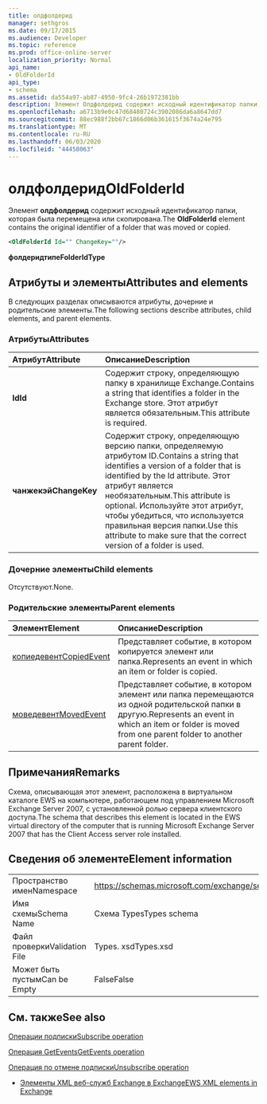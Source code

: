 ```yaml
---
title: олдфолдерид
manager: sethgros
ms.date: 09/17/2015
ms.audience: Developer
ms.topic: reference
ms.prod: office-online-server
localization_priority: Normal
api_name:
- OldFolderId
api_type:
- schema
ms.assetid: da554a97-ab87-4950-9fc4-26b1972381bb
description: Элемент Олдфолдерид содержит исходный идентификатор папки, которая была перемещена или скопирована.
ms.openlocfilehash: a6713b9e0c47d68480724c3902086da6a8647dd7
ms.sourcegitcommit: 88ec988f2bb67c1866d06b361615f3674a24e795
ms.translationtype: MT
ms.contentlocale: ru-RU
ms.lasthandoff: 06/03/2020
ms.locfileid: "44458063"
---
```

# <a name="oldfolderid"></a><span data-ttu-id="4b091-103">олдфолдерид</span><span class="sxs-lookup"><span data-stu-id="4b091-103">OldFolderId</span></span>

<span data-ttu-id="4b091-104">Элемент **олдфолдерид** содержит исходный идентификатор папки, которая была перемещена или скопирована.</span><span class="sxs-lookup"><span data-stu-id="4b091-104">The **OldFolderId** element contains the original identifier of a folder that was moved or copied.</span></span> 
  
```xml
<OldFolderId Id="" ChangeKey=""/>
```

 <span data-ttu-id="4b091-105">**фолдеридтипе**</span><span class="sxs-lookup"><span data-stu-id="4b091-105">**FolderIdType**</span></span>
## <a name="attributes-and-elements"></a><span data-ttu-id="4b091-106">Атрибуты и элементы</span><span class="sxs-lookup"><span data-stu-id="4b091-106">Attributes and elements</span></span>

<span data-ttu-id="4b091-107">В следующих разделах описываются атрибуты, дочерние и родительские элементы.</span><span class="sxs-lookup"><span data-stu-id="4b091-107">The following sections describe attributes, child elements, and parent elements.</span></span>
  
### <a name="attributes"></a><span data-ttu-id="4b091-108">Атрибуты</span><span class="sxs-lookup"><span data-stu-id="4b091-108">Attributes</span></span>

|<span data-ttu-id="4b091-109">**Атрибут**</span><span class="sxs-lookup"><span data-stu-id="4b091-109">**Attribute**</span></span>|<span data-ttu-id="4b091-110">**Описание**</span><span class="sxs-lookup"><span data-stu-id="4b091-110">**Description**</span></span>|
|:-----|:-----|
|<span data-ttu-id="4b091-111">**Id**</span><span class="sxs-lookup"><span data-stu-id="4b091-111">**Id**</span></span> <br/> |<span data-ttu-id="4b091-112">Содержит строку, определяющую папку в хранилище Exchange.</span><span class="sxs-lookup"><span data-stu-id="4b091-112">Contains a string that identifies a folder in the Exchange store.</span></span> <span data-ttu-id="4b091-113">Этот атрибут является обязательным.</span><span class="sxs-lookup"><span data-stu-id="4b091-113">This attribute is required.</span></span>  <br/> |
|<span data-ttu-id="4b091-114">**чанжекэй**</span><span class="sxs-lookup"><span data-stu-id="4b091-114">**ChangeKey**</span></span> <br/> |<span data-ttu-id="4b091-115">Содержит строку, определяющую версию папки, определяемую атрибутом ID.</span><span class="sxs-lookup"><span data-stu-id="4b091-115">Contains a string that identifies a version of a folder that is identified by the Id attribute.</span></span> <span data-ttu-id="4b091-116">Этот атрибут является необязательным.</span><span class="sxs-lookup"><span data-stu-id="4b091-116">This attribute is optional.</span></span> <span data-ttu-id="4b091-117">Используйте этот атрибут, чтобы убедиться, что используется правильная версия папки.</span><span class="sxs-lookup"><span data-stu-id="4b091-117">Use this attribute to make sure that the correct version of a folder is used.</span></span>  <br/> |
   
### <a name="child-elements"></a><span data-ttu-id="4b091-118">Дочерние элементы</span><span class="sxs-lookup"><span data-stu-id="4b091-118">Child elements</span></span>

<span data-ttu-id="4b091-119">Отсутствуют.</span><span class="sxs-lookup"><span data-stu-id="4b091-119">None.</span></span>
  
### <a name="parent-elements"></a><span data-ttu-id="4b091-120">Родительские элементы</span><span class="sxs-lookup"><span data-stu-id="4b091-120">Parent elements</span></span>

|<span data-ttu-id="4b091-121">**Элемент**</span><span class="sxs-lookup"><span data-stu-id="4b091-121">**Element**</span></span>|<span data-ttu-id="4b091-122">**Описание**</span><span class="sxs-lookup"><span data-stu-id="4b091-122">**Description**</span></span>|
|:-----|:-----|
|[<span data-ttu-id="4b091-123">копиедевент</span><span class="sxs-lookup"><span data-stu-id="4b091-123">CopiedEvent</span></span>](copiedevent.md) <br/> |<span data-ttu-id="4b091-124">Представляет событие, в котором копируется элемент или папка.</span><span class="sxs-lookup"><span data-stu-id="4b091-124">Represents an event in which an item or folder is copied.</span></span>  <br/> |
|[<span data-ttu-id="4b091-125">моведевент</span><span class="sxs-lookup"><span data-stu-id="4b091-125">MovedEvent</span></span>](movedevent.md) <br/> |<span data-ttu-id="4b091-126">Представляет событие, в котором элемент или папка перемещаются из одной родительской папки в другую.</span><span class="sxs-lookup"><span data-stu-id="4b091-126">Represents an event in which an item or folder is moved from one parent folder to another parent folder.</span></span>  <br/> |
   
## <a name="remarks"></a><span data-ttu-id="4b091-127">Примечания</span><span class="sxs-lookup"><span data-stu-id="4b091-127">Remarks</span></span>

<span data-ttu-id="4b091-128">Схема, описывающая этот элемент, расположена в виртуальном каталоге EWS на компьютере, работающем под управлением Microsoft Exchange Server 2007, с установленной ролью сервера клиентского доступа.</span><span class="sxs-lookup"><span data-stu-id="4b091-128">The schema that describes this element is located in the EWS virtual directory of the computer that is running Microsoft Exchange Server 2007 that has the Client Access server role installed.</span></span>
  
## <a name="element-information"></a><span data-ttu-id="4b091-129">Сведения об элементе</span><span class="sxs-lookup"><span data-stu-id="4b091-129">Element information</span></span>

|||
|:-----|:-----|
|<span data-ttu-id="4b091-130">Пространство имен</span><span class="sxs-lookup"><span data-stu-id="4b091-130">Namespace</span></span>  <br/> |https://schemas.microsoft.com/exchange/services/2006/types  <br/> |
|<span data-ttu-id="4b091-131">Имя схемы</span><span class="sxs-lookup"><span data-stu-id="4b091-131">Schema Name</span></span>  <br/> |<span data-ttu-id="4b091-132">Схема Types</span><span class="sxs-lookup"><span data-stu-id="4b091-132">Types schema</span></span>  <br/> |
|<span data-ttu-id="4b091-133">Файл проверки</span><span class="sxs-lookup"><span data-stu-id="4b091-133">Validation File</span></span>  <br/> |<span data-ttu-id="4b091-134">Types. xsd</span><span class="sxs-lookup"><span data-stu-id="4b091-134">Types.xsd</span></span>  <br/> |
|<span data-ttu-id="4b091-135">Может быть пустым</span><span class="sxs-lookup"><span data-stu-id="4b091-135">Can be Empty</span></span>  <br/> |<span data-ttu-id="4b091-136">False</span><span class="sxs-lookup"><span data-stu-id="4b091-136">False</span></span>  <br/> |
   
## <a name="see-also"></a><span data-ttu-id="4b091-137">См. также</span><span class="sxs-lookup"><span data-stu-id="4b091-137">See also</span></span>



[<span data-ttu-id="4b091-138">Операции подписки</span><span class="sxs-lookup"><span data-stu-id="4b091-138">Subscribe operation</span></span>](subscribe-operation.md)
  
[<span data-ttu-id="4b091-139">Операция GetEvents</span><span class="sxs-lookup"><span data-stu-id="4b091-139">GetEvents operation</span></span>](getevents-operation.md)
  
[<span data-ttu-id="4b091-140">Операция по отмене подписки</span><span class="sxs-lookup"><span data-stu-id="4b091-140">Unsubscribe operation</span></span>](unsubscribe-operation.md)


- [<span data-ttu-id="4b091-141">Элементы XML веб-служб Exchange в Exchange</span><span class="sxs-lookup"><span data-stu-id="4b091-141">EWS XML elements in Exchange</span></span>](ews-xml-elements-in-exchange.md)

